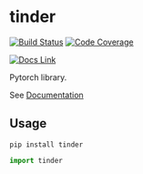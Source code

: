 # tinder

[![Build Status](https://travis-ci.org/elbaro/tinder.svg?branch=master)](https://travis-ci.org/elbaro/tinder) [![Code Coverage](https://codecov.io/gh/elbaro/tinder/branch/master/graph/badge.svg)](https://codecov.io/gh/elbaro/tinder)


[![Docs Link](https://img.shields.io/badge/docs-master-orange.svg)](https://elbaro.github.io/tinder)

Pytorch library.

See [Documentation](https://elbaro.github.io/tinder)

## Usage

```
pip install tinder
```

```py
import tinder
```

